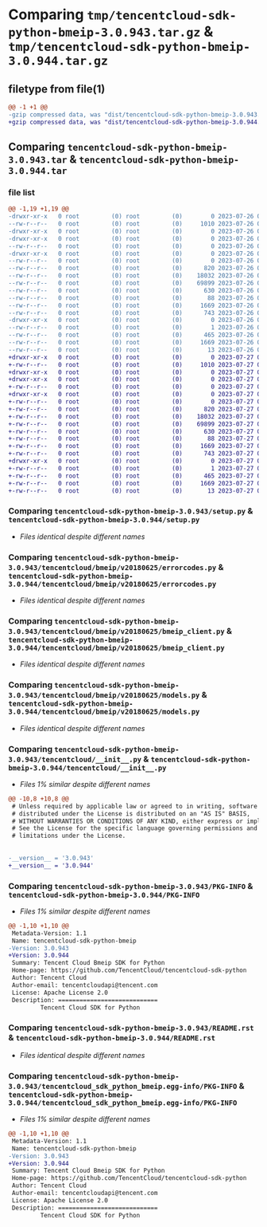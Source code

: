 # Comparing `tmp/tencentcloud-sdk-python-bmeip-3.0.943.tar.gz` & `tmp/tencentcloud-sdk-python-bmeip-3.0.944.tar.gz`

## filetype from file(1)

```diff
@@ -1 +1 @@
-gzip compressed data, was "dist/tencentcloud-sdk-python-bmeip-3.0.943.tar", last modified: Wed Jul 26 00:31:44 2023, max compression
+gzip compressed data, was "dist/tencentcloud-sdk-python-bmeip-3.0.944.tar", last modified: Thu Jul 27 02:09:42 2023, max compression
```

## Comparing `tencentcloud-sdk-python-bmeip-3.0.943.tar` & `tencentcloud-sdk-python-bmeip-3.0.944.tar`

### file list

```diff
@@ -1,19 +1,19 @@
-drwxr-xr-x   0 root         (0) root         (0)        0 2023-07-26 00:31:44.000000 tencentcloud-sdk-python-bmeip-3.0.943/
--rw-r--r--   0 root         (0) root         (0)     1010 2023-07-26 00:31:44.000000 tencentcloud-sdk-python-bmeip-3.0.943/setup.py
-drwxr-xr-x   0 root         (0) root         (0)        0 2023-07-26 00:31:44.000000 tencentcloud-sdk-python-bmeip-3.0.943/tencentcloud/
-drwxr-xr-x   0 root         (0) root         (0)        0 2023-07-26 00:31:44.000000 tencentcloud-sdk-python-bmeip-3.0.943/tencentcloud/bmeip/
--rw-r--r--   0 root         (0) root         (0)        0 2023-07-26 00:31:44.000000 tencentcloud-sdk-python-bmeip-3.0.943/tencentcloud/bmeip/__init__.py
-drwxr-xr-x   0 root         (0) root         (0)        0 2023-07-26 00:31:44.000000 tencentcloud-sdk-python-bmeip-3.0.943/tencentcloud/bmeip/v20180625/
--rw-r--r--   0 root         (0) root         (0)        0 2023-07-26 00:31:44.000000 tencentcloud-sdk-python-bmeip-3.0.943/tencentcloud/bmeip/v20180625/__init__.py
--rw-r--r--   0 root         (0) root         (0)      820 2023-07-26 00:31:44.000000 tencentcloud-sdk-python-bmeip-3.0.943/tencentcloud/bmeip/v20180625/errorcodes.py
--rw-r--r--   0 root         (0) root         (0)    18032 2023-07-26 00:31:44.000000 tencentcloud-sdk-python-bmeip-3.0.943/tencentcloud/bmeip/v20180625/bmeip_client.py
--rw-r--r--   0 root         (0) root         (0)    69899 2023-07-26 00:31:44.000000 tencentcloud-sdk-python-bmeip-3.0.943/tencentcloud/bmeip/v20180625/models.py
--rw-r--r--   0 root         (0) root         (0)      630 2023-07-26 00:31:44.000000 tencentcloud-sdk-python-bmeip-3.0.943/tencentcloud/__init__.py
--rw-r--r--   0 root         (0) root         (0)       88 2023-07-26 00:31:44.000000 tencentcloud-sdk-python-bmeip-3.0.943/setup.cfg
--rw-r--r--   0 root         (0) root         (0)     1669 2023-07-26 00:31:44.000000 tencentcloud-sdk-python-bmeip-3.0.943/PKG-INFO
--rw-r--r--   0 root         (0) root         (0)      743 2023-07-26 00:31:44.000000 tencentcloud-sdk-python-bmeip-3.0.943/README.rst
-drwxr-xr-x   0 root         (0) root         (0)        0 2023-07-26 00:31:44.000000 tencentcloud-sdk-python-bmeip-3.0.943/tencentcloud_sdk_python_bmeip.egg-info/
--rw-r--r--   0 root         (0) root         (0)        1 2023-07-26 00:31:44.000000 tencentcloud-sdk-python-bmeip-3.0.943/tencentcloud_sdk_python_bmeip.egg-info/dependency_links.txt
--rw-r--r--   0 root         (0) root         (0)      465 2023-07-26 00:31:44.000000 tencentcloud-sdk-python-bmeip-3.0.943/tencentcloud_sdk_python_bmeip.egg-info/SOURCES.txt
--rw-r--r--   0 root         (0) root         (0)     1669 2023-07-26 00:31:44.000000 tencentcloud-sdk-python-bmeip-3.0.943/tencentcloud_sdk_python_bmeip.egg-info/PKG-INFO
--rw-r--r--   0 root         (0) root         (0)       13 2023-07-26 00:31:44.000000 tencentcloud-sdk-python-bmeip-3.0.943/tencentcloud_sdk_python_bmeip.egg-info/top_level.txt
+drwxr-xr-x   0 root         (0) root         (0)        0 2023-07-27 02:09:42.000000 tencentcloud-sdk-python-bmeip-3.0.944/
+-rw-r--r--   0 root         (0) root         (0)     1010 2023-07-27 02:09:42.000000 tencentcloud-sdk-python-bmeip-3.0.944/setup.py
+drwxr-xr-x   0 root         (0) root         (0)        0 2023-07-27 02:09:42.000000 tencentcloud-sdk-python-bmeip-3.0.944/tencentcloud/
+drwxr-xr-x   0 root         (0) root         (0)        0 2023-07-27 02:09:42.000000 tencentcloud-sdk-python-bmeip-3.0.944/tencentcloud/bmeip/
+-rw-r--r--   0 root         (0) root         (0)        0 2023-07-27 02:09:42.000000 tencentcloud-sdk-python-bmeip-3.0.944/tencentcloud/bmeip/__init__.py
+drwxr-xr-x   0 root         (0) root         (0)        0 2023-07-27 02:09:42.000000 tencentcloud-sdk-python-bmeip-3.0.944/tencentcloud/bmeip/v20180625/
+-rw-r--r--   0 root         (0) root         (0)        0 2023-07-27 02:09:42.000000 tencentcloud-sdk-python-bmeip-3.0.944/tencentcloud/bmeip/v20180625/__init__.py
+-rw-r--r--   0 root         (0) root         (0)      820 2023-07-27 02:09:42.000000 tencentcloud-sdk-python-bmeip-3.0.944/tencentcloud/bmeip/v20180625/errorcodes.py
+-rw-r--r--   0 root         (0) root         (0)    18032 2023-07-27 02:09:42.000000 tencentcloud-sdk-python-bmeip-3.0.944/tencentcloud/bmeip/v20180625/bmeip_client.py
+-rw-r--r--   0 root         (0) root         (0)    69899 2023-07-27 02:09:42.000000 tencentcloud-sdk-python-bmeip-3.0.944/tencentcloud/bmeip/v20180625/models.py
+-rw-r--r--   0 root         (0) root         (0)      630 2023-07-27 02:09:42.000000 tencentcloud-sdk-python-bmeip-3.0.944/tencentcloud/__init__.py
+-rw-r--r--   0 root         (0) root         (0)       88 2023-07-27 02:09:42.000000 tencentcloud-sdk-python-bmeip-3.0.944/setup.cfg
+-rw-r--r--   0 root         (0) root         (0)     1669 2023-07-27 02:09:42.000000 tencentcloud-sdk-python-bmeip-3.0.944/PKG-INFO
+-rw-r--r--   0 root         (0) root         (0)      743 2023-07-27 02:09:42.000000 tencentcloud-sdk-python-bmeip-3.0.944/README.rst
+drwxr-xr-x   0 root         (0) root         (0)        0 2023-07-27 02:09:42.000000 tencentcloud-sdk-python-bmeip-3.0.944/tencentcloud_sdk_python_bmeip.egg-info/
+-rw-r--r--   0 root         (0) root         (0)        1 2023-07-27 02:09:42.000000 tencentcloud-sdk-python-bmeip-3.0.944/tencentcloud_sdk_python_bmeip.egg-info/dependency_links.txt
+-rw-r--r--   0 root         (0) root         (0)      465 2023-07-27 02:09:42.000000 tencentcloud-sdk-python-bmeip-3.0.944/tencentcloud_sdk_python_bmeip.egg-info/SOURCES.txt
+-rw-r--r--   0 root         (0) root         (0)     1669 2023-07-27 02:09:42.000000 tencentcloud-sdk-python-bmeip-3.0.944/tencentcloud_sdk_python_bmeip.egg-info/PKG-INFO
+-rw-r--r--   0 root         (0) root         (0)       13 2023-07-27 02:09:42.000000 tencentcloud-sdk-python-bmeip-3.0.944/tencentcloud_sdk_python_bmeip.egg-info/top_level.txt
```

### Comparing `tencentcloud-sdk-python-bmeip-3.0.943/setup.py` & `tencentcloud-sdk-python-bmeip-3.0.944/setup.py`

 * *Files identical despite different names*

### Comparing `tencentcloud-sdk-python-bmeip-3.0.943/tencentcloud/bmeip/v20180625/errorcodes.py` & `tencentcloud-sdk-python-bmeip-3.0.944/tencentcloud/bmeip/v20180625/errorcodes.py`

 * *Files identical despite different names*

### Comparing `tencentcloud-sdk-python-bmeip-3.0.943/tencentcloud/bmeip/v20180625/bmeip_client.py` & `tencentcloud-sdk-python-bmeip-3.0.944/tencentcloud/bmeip/v20180625/bmeip_client.py`

 * *Files identical despite different names*

### Comparing `tencentcloud-sdk-python-bmeip-3.0.943/tencentcloud/bmeip/v20180625/models.py` & `tencentcloud-sdk-python-bmeip-3.0.944/tencentcloud/bmeip/v20180625/models.py`

 * *Files identical despite different names*

### Comparing `tencentcloud-sdk-python-bmeip-3.0.943/tencentcloud/__init__.py` & `tencentcloud-sdk-python-bmeip-3.0.944/tencentcloud/__init__.py`

 * *Files 1% similar despite different names*

```diff
@@ -10,8 +10,8 @@
 # Unless required by applicable law or agreed to in writing, software
 # distributed under the License is distributed on an "AS IS" BASIS,
 # WITHOUT WARRANTIES OR CONDITIONS OF ANY KIND, either express or implied.
 # See the License for the specific language governing permissions and
 # limitations under the License.
 
 
-__version__ = '3.0.943'
+__version__ = '3.0.944'
```

### Comparing `tencentcloud-sdk-python-bmeip-3.0.943/PKG-INFO` & `tencentcloud-sdk-python-bmeip-3.0.944/PKG-INFO`

 * *Files 1% similar despite different names*

```diff
@@ -1,10 +1,10 @@
 Metadata-Version: 1.1
 Name: tencentcloud-sdk-python-bmeip
-Version: 3.0.943
+Version: 3.0.944
 Summary: Tencent Cloud Bmeip SDK for Python
 Home-page: https://github.com/TencentCloud/tencentcloud-sdk-python
 Author: Tencent Cloud
 Author-email: tencentcloudapi@tencent.com
 License: Apache License 2.0
 Description: ============================
         Tencent Cloud SDK for Python
```

### Comparing `tencentcloud-sdk-python-bmeip-3.0.943/README.rst` & `tencentcloud-sdk-python-bmeip-3.0.944/README.rst`

 * *Files identical despite different names*

### Comparing `tencentcloud-sdk-python-bmeip-3.0.943/tencentcloud_sdk_python_bmeip.egg-info/PKG-INFO` & `tencentcloud-sdk-python-bmeip-3.0.944/tencentcloud_sdk_python_bmeip.egg-info/PKG-INFO`

 * *Files 1% similar despite different names*

```diff
@@ -1,10 +1,10 @@
 Metadata-Version: 1.1
 Name: tencentcloud-sdk-python-bmeip
-Version: 3.0.943
+Version: 3.0.944
 Summary: Tencent Cloud Bmeip SDK for Python
 Home-page: https://github.com/TencentCloud/tencentcloud-sdk-python
 Author: Tencent Cloud
 Author-email: tencentcloudapi@tencent.com
 License: Apache License 2.0
 Description: ============================
         Tencent Cloud SDK for Python
```


